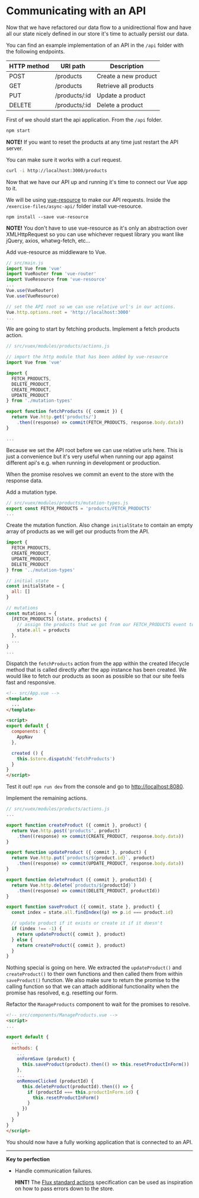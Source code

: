# Communicating with an API

Now that we have refactored our data flow to a unidirectional flow and have all our state nicely defined in our store it's time to actually persist our data.

You can find an example implementation of an API in the `/api` folder with the following endpoints.

| HTTP method | URI path      | Description           |
|-------------|---------------|-----------------------|
| POST        | /products     | Create a new product  |
| GET         | /products     | Retrieve all products |
| PUT         | /products/:id | Update a product      |
| DELETE      | /products/:id | Delete a product      |


First of we should start the api application. From the `/api` folder.

```bash
npm start
```

**NOTE!** If you want to reset the products at any time just restart the API server.

You can make sure it works with a curl request.
```bash
curl -i http://localhost:3000/products
```

Now that we have our API up and running it's time to connect our Vue app to it.

We will be using [vue-resource](https://github.com/vuejs/vue-resource) to make our API requests. Inside the `/exercise-files/async-api/` folder install vue-resource.
```
npm install --save vue-resource
```

**NOTE!**
You don't have to use vue-resource as it's only an abstraction over XMLHttpRequest so you can use whichever request library you want like jQuery, axios, whatwg-fetch, etc...

Add vue-resource as middleware to Vue.
```javascript
// src/main.js
import Vue from 'vue'
import VueRouter from 'vue-router'
import VueResource from 'vue-resource'
...
Vue.use(VueRouter)
Vue.use(VueResource)

// set the API root so we can use relative url's in our actions.
Vue.http.options.root = 'http://localhost:3000'
...
```

We are going to start by fetching products. Implement a fetch products action.
```javascript
// src/vuex/modules/products/actions.js

// import the http module that has been added by vue-resource
import Vue from 'vue'

import {
  FETCH_PRODUCTS,
  DELETE_PRODUCT,
  CREATE_PRODUCT,
  UPDATE_PRODUCT
} from './mutation-types'

export function fetchProducts ({ commit }) {
  return Vue.http.get('products/')
    .then((response) => commit(FETCH_PRODUCTS, response.body.data))
}

...
```
Because we set the API root before we can use relative urls here. This is just a convenience but it's very useful when running our app against different api's e.g. when running in development or production.

When the promise resolves we commit an event to the store with the response data.


Add a mutation type.
```javascript
// src/vuex/modules/products/mutation-types.js
export const FETCH_PRODUCTS = 'products/FETCH_PRODUCTS'
...
```

Create the mutation function. Also change `initialState` to contain an empty array of products as we will get our products from the API.

```javascript
import {
  FETCH_PRODUCTS,
  CREATE_PRODUCT,
  UPDATE_PRODUCT,
  DELETE_PRODUCT
} from '../mutation-types'

// initial state
const initialState = {
  all: []
}

// mutations
const mutations = {
  [FETCH_PRODUCTS] (state, products) {
    // assign the products that we got from our FETCH_PRODUCTS event to state.all
    state.all = products
  },
  ...
}
...
```

Dispatch the `fetchProducts` action from the app within the created lifecycle method that is called directly after the app instance has been created. We would like to fetch our products as soon as possible so that our site feels fast and responsive.

```html
<!-- src/App.vue -->
<template>
  ...
</template>

<script>
export default {
  components: {
    AppNav
  },

  created () {
    this.$store.dispatch('fetchProducts')
  }
}
</script>
```

Test it out! `npm run dev` from the console and go to [http://localhost:8080](http://localhost:8080).

Implement the remaining actions.
```javascript
// src/vuex/modules/products/actions.js
...

export function createProduct ({ commit }, product) {
  return Vue.http.post('products', product)
    .then((response) => commit(CREATE_PRODUCT, response.body.data))
}

export function updateProduct ({ commit }, product) {
  return Vue.http.put(`products/${product.id}`, product)
    .then((response) => commit(UPDATE_PRODUCT, response.body.data))
}

export function deleteProduct ({ commit }, productId) {
  return Vue.http.delete(`products/${productId}`)
    .then((response) => commit(DELETE_PRODUCT, productId))
}

export function saveProduct ({ commit, state }, product) {
  const index = state.all.findIndex((p) => p.id === product.id)

  // update product if it exists or create it if it doesn't
  if (index !== -1) {
    return updateProduct({ commit }, product)
  } else {
    return createProduct({ commit }, product)
  }
}
```

Nothing special is going on here. We extracted the `updateProduct()` and `createProduct()` to their own functions and then called them from within `saveProduct()` function. We also make sure to return the promise to the calling function so that we can attach additional functionality when the promise has resolved, e.g. resetting our form.

Refactor the `ManageProducts` component to wait for the promises to resolve.

```html
<!-- src/components/ManageProducts.vue -->
<script>
...

export default {
  ...
  methods: {
    ...
    onFormSave (product) {
      this.saveProduct(product).then(() => this.resetProductInForm())
    },
    ...
    onRemoveClicked (productId) {
      this.deleteProduct(productId).then(() => {
        if (productId === this.productInForm.id) {
          this.resetProductInForm()
        }
      })
    }
  }
}
</script>
```

You should now have a fully working application that is connected to an API.


---

**Key to perfection**

 * Handle communication failures.

   **HINT!** The [Flux standard actions](https://github.com/acdlite/flux-standard-action) specification can be used as inspiration on how to pass errors down to the store.
